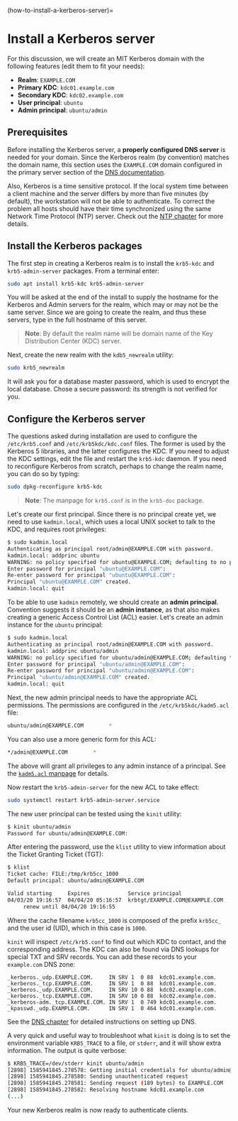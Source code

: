 (how-to-install-a-kerberos-server)=
# Install a Kerberos server

For this discussion, we will create an MIT Kerberos domain with the following features (edit them to fit your needs):

- **Realm**: `EXAMPLE.COM`
- **Primary KDC**: `kdc01.example.com`
- **Secondary KDC**: `kdc02.example.com`
- **User principal**: `ubuntu`
- **Admin principal**: `ubuntu/admin`

## Prerequisites

Before installing the Kerberos server, a **properly configured DNS server** is needed for your domain. Since the Kerberos realm (by convention) matches the domain name, this section uses the `EXAMPLE.COM` domain configured in the primary server section of the [DNS documentation](domain-name-service-dns.md).

Also, Kerberos is a time sensitive protocol. If the local system time between a client machine and the server differs by more than five minutes (by default), the workstation will not be able to authenticate. To correct the problem all hosts should have their time synchronized using the same Network Time Protocol (NTP) server. Check out the [NTP chapter](../explanation/about-time-synchronisation.md) for more details.

## Install the Kerberos packages

The first step in creating a Kerberos realm is to install the `krb5-kdc` and `krb5-admin-server` packages. From a terminal enter:

```bash
sudo apt install krb5-kdc krb5-admin-server
```

You will be asked at the end of the install to supply the hostname for the Kerberos and Admin servers for the realm, which may or may not be the same server. Since we are going to create the realm, and thus these servers, type in the full hostname of this server.

> **Note**:
> By default the realm name will be domain name of the Key Distribution Center (KDC) server.

Next, create the new realm with the `kdb5_newrealm` utility:

```bash
sudo krb5_newrealm
```

It will ask you for a database master password, which is used to encrypt the local database. Chose a secure password: its strength is not verified for you.

## Configure the Kerberos server

The questions asked during installation are used to configure the `/etc/krb5.conf` and `/etc/krb5kdc/kdc.conf` files. The former is used by the Kerberos 5 libraries, and the latter configures the KDC. If you need to adjust the KDC settings, edit the file and restart the `krb5-kdc` daemon. If you need to reconfigure Kerberos from scratch, perhaps to change the realm name, you can do so by typing:

```bash
sudo dpkg-reconfigure krb5-kdc
```

> **Note**:
> The manpage for `krb5.conf` is in the `krb5-doc` package.

Let's create our first principal. Since there is no principal create yet, we need to use `kadmin.local`, which uses a local UNIX socket to talk to the KDC, and requires root privileges:

```bash
$ sudo kadmin.local
Authenticating as principal root/admin@EXAMPLE.COM with password.
kadmin.local: addprinc ubuntu
WARNING: no policy specified for ubuntu@EXAMPLE.COM; defaulting to no policy
Enter password for principal "ubuntu@EXAMPLE.COM": 
Re-enter password for principal "ubuntu@EXAMPLE.COM": 
Principal "ubuntu@EXAMPLE.COM" created.
kadmin.local: quit
```

To be able to use `kadmin` remotely, we should create an **admin principal**. Convention suggests it should be an **admin instance**, as that also makes creating a generic Access Control List (ACL) easier. Let's create an admin instance for the `ubuntu` principal:

```bash
$ sudo kadmin.local
Authenticating as principal root/admin@EXAMPLE.COM with password.
kadmin.local: addprinc ubuntu/admin
WARNING: no policy specified for ubuntu/admin@EXAMPLE.COM; defaulting to no policy
Enter password for principal "ubuntu/admin@EXAMPLE.COM": 
Re-enter password for principal "ubuntu/admin@EXAMPLE.COM": 
Principal "ubuntu/admin@EXAMPLE.COM" created.
kadmin.local: quit
```

Next, the new admin principal needs to have the appropriate ACL permissions. The permissions are configured in the `/etc/krb5kdc/kadm5.acl` file:

```bash
ubuntu/admin@EXAMPLE.COM        *
```

You can also use a more generic form for this ACL:

```bash
*/admin@EXAMPLE.COM        *
```

The above will grant all privileges to any admin instance of a principal. See the [`kadm5.acl` manpage](http://manpages.ubuntu.com/manpages/jammy/man5/kadm5.acl.5.html) for details.

Now restart the `krb5-admin-server` for the new ACL to take effect:

```bash
sudo systemctl restart krb5-admin-server.service
```

The new user principal can be tested using the `kinit` utility:

```bash
$ kinit ubuntu/admin
Password for ubuntu/admin@EXAMPLE.COM:
```

After entering the password, use the `klist` utility to view information about the Ticket Granting Ticket (TGT):

```bash
$ klist
Ticket cache: FILE:/tmp/krb5cc_1000
Default principal: ubuntu/admin@EXAMPLE.COM

Valid starting     Expires            Service principal
04/03/20 19:16:57  04/04/20 05:16:57  krbtgt/EXAMPLE.COM@EXAMPLE.COM
     renew until 04/04/20 19:16:55
```

Where the cache filename `krb5cc_1000` is composed of the prefix `krb5cc_` and the user id (UID), which in this case is `1000`.

`kinit` will inspect `/etc/krb5.conf` to find out which KDC to contact, and the corresponding address. The KDC can also be found via DNS lookups for special TXT and SRV records. You can add these records to your `example.com` DNS zone:

```text
_kerberos._udp.EXAMPLE.COM.     IN SRV 1  0 88  kdc01.example.com.
_kerberos._tcp.EXAMPLE.COM.     IN SRV 1  0 88  kdc01.example.com.
_kerberos._udp.EXAMPLE.COM.     IN SRV 10 0 88  kdc02.example.com. 
_kerberos._tcp.EXAMPLE.COM.     IN SRV 10 0 88  kdc02.example.com. 
_kerberos-adm._tcp.EXAMPLE.COM. IN SRV 1  0 749 kdc01.example.com.
_kpasswd._udp.EXAMPLE.COM.      IN SRV 1  0 464 kdc01.example.com.
```

See the [DNS chapter](domain-name-service-dns.md) for detailed instructions on setting up DNS.

A very quick and useful way to troubleshoot what `kinit` is doing is to set the environment variable `KRB5_TRACE` to a file, or `stderr`, and it will show extra information. The output is quite verbose:

```bash
$ KRB5_TRACE=/dev/stderr kinit ubuntu/admin
[2898] 1585941845.278578: Getting initial credentials for ubuntu/admin@EXAMPLE.COM
[2898] 1585941845.278580: Sending unauthenticated request
[2898] 1585941845.278581: Sending request (189 bytes) to EXAMPLE.COM
[2898] 1585941845.278582: Resolving hostname kdc01.example.com
(...)
```

Your new Kerberos realm is now ready to authenticate clients.
